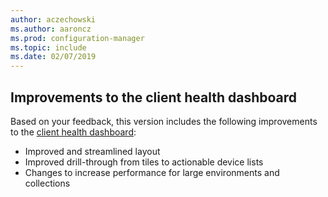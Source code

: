```yaml
---
author: aczechowski
ms.author: aaroncz
ms.prod: configuration-manager
ms.topic: include
ms.date: 02/07/2019
---
```


## <a name="bkmk_health"></a> Improvements to the client health dashboard
<!--3599209-->

Based on your feedback, this version includes the following improvements to the [client health dashboard](/sccm/core/get-started/2019/technical-preview-1901#bkmk_health):

- Improved and streamlined layout
- Improved drill-through from tiles to actionable device lists
- Changes to increase performance for large environments and collections 

